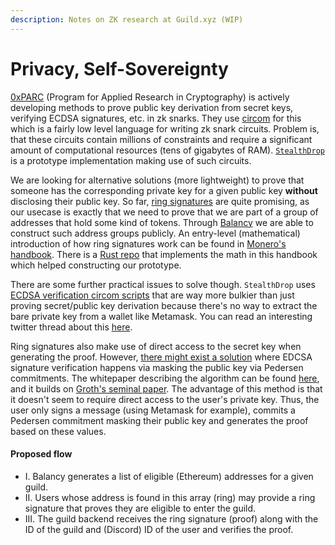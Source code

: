 ```yaml
---
description: Notes on ZK research at Guild.xyz (WIP)
---
```


# Privacy, Self-Sovereignty

[0xPARC](https://0xparc.org/about) (Program for Applied Research in Cryptography) is actively developing methods to prove public key derivation from secret keys, verifying ECDSA signatures, etc. in zk snarks. They use [circom](https://docs.circom.io/) for this which is a fairly low level language for writing zk snark circuits. Problem is, that these circuits contain millions of constraints and require a significant amount of computational resources (tens of gigabytes of RAM). [`StealthDrop`](https://github.com/stealthdrop/stealthdrop) is a prototype implementation making use of such circuits.

We are looking for alternative solutions (more lightweight) to prove that someone has the corresponding private key for a given public key **without** disclosing their public key. So far, [ring signatures](https://en.wikipedia.org/wiki/Ring\_signature) are quite promising, as our usecase is exactly that we need to prove that we are part of a group of addresses that hold some kind of tokens. Through [Balancy](https://github.com/zgendao/balancy) we are able to construct such address groups publicly. An entry-level (mathematical) introduction of how ring signatures work can be found in [Monero's handbook](https://www.getmonero.org/library/Zero-to-Monero-2-0-0.pdf). There is a [Rust repo](https://github.com/edwinhere/nazgul) that implements the math in this handbook which helped constructing our prototype.

There are some further practical issues to solve though. `StealthDrop` uses [ECDSA verification circom scripts](https://github.com/0xPARC/circom-ecdsa) that are way more bulkier than just proving secret/public key derivation because there's no way to extract the bare private key from a wallet like Metamask. You can read an interesting twitter thread about this [here](https://twitter.com/0xPARC/status/1493704577002049537?s=20\&t=X-5Bs1oWNjmbTASp2T82DA).

Ring signatures also make use of direct access to the secret key when generating the proof. However, [there might exist a solution](https://github.com/cloudflare/zkp-ecdsa) where EDCSA signature verification happens via masking the public key via Pedersen commitments. The whitepaper describing the algorithm can be found [here](https://eprint.iacr.org/2021/1183.pdf), and it builds on [Groth's seminal paper](https://eprint.iacr.org/2014/764.pdf). The advantage of this method is that it doesn't seem to require direct access to the user's private key. Thus, the user only signs a message (using Metamask for example), commits a Pedersen commitment masking their public key and generates the proof based on these values.

#### Proposed flow

* I. Balancy generates a list of eligible (Ethereum) addresses for a given guild.
* II. Users whose address is found in this array (ring) may provide a ring signature that proves they are eligible to enter the guild.
* III. The guild backend receives the ring signature (proof) along with the ID of the guild and (Discord) ID of the user and verifies the proof.
